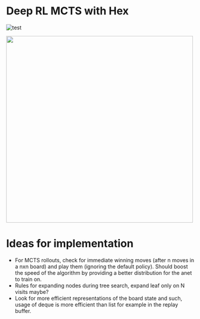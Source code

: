 # Deep RL MCTS with Hex

![test](https://github.com/simenrefsland/it3105-artificial-intelligence-programming/actions/workflows/python-ci.yml/badge.svg)

<img src="https://github.com/simenrefsland/it3105-artificial-intelligence-programming/blob/master/.github/hex.gif" width=500px>

# Ideas for implementation
- For MCTS rollouts, check for immediate winning moves (after n moves in a nxn board) and play them (ignoring the default policy). Should boost the speed of the algorithm by providing a better distribution for the anet to train on.
- Rules for expanding nodes during tree search, expand leaf only on N visits maybe?
- Look for more efficient representations of the board state and such, usage of deque is more efficient than list for example in the replay buffer.
